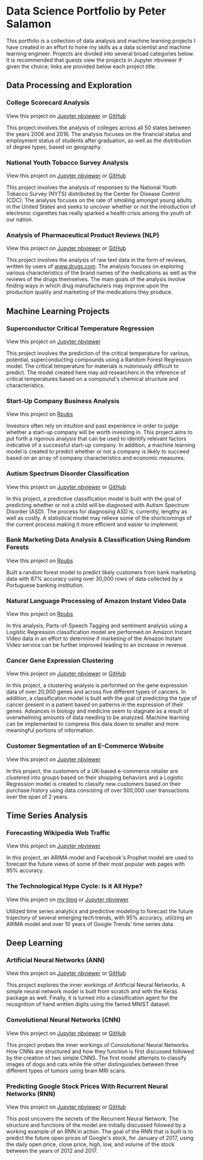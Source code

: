 Data Science Portfolio by Peter Salamon
======

This portfolio is a collection of data analysis and machine learning projects I have created in an effort to hone my skills as a data scientist and machine learning engineer. Projects are divided into several broad categories below. It is recommended that guests view the projects in Jupyter nbviewer if given the choice; links are provided below each project title.

Data Processing and Exploration
------

### College Scorecard Analysis

View this project on [Jupyter nbviewer](https://nbviewer.jupyter.org/github/petersalmon/petersalmon.github.io/blob/master/College_Scorecard_Analysis/College%20Scorecard%20Analysis.ipynb) or [GitHub](https://github.com/petersalmon/petersalmon.github.io/blob/master/College_Scorecard_Analysis/College%20Scorecard%20Analysis.ipynb)

This project involves the analysis of colleges across all 50 states between the years 2006 and 2016. The analysis focuses on the financial status and employment status of students after graduation, as well as the distribution of degree types, based on geography.

### National Youth Tobacco Survey Analysis

View this project on [Jupyter nbviewer]() or [GitHub]()

This project involves the analysis of responses to the National Youth Tobacco Survey (NYTS) distributed by the Center for Disease Control (CDC). The analysis focuses on the rate of smoking amongst young adults in the United States and seeks to uncover whether or not the introduction of electronic cigarettes has really sparked a health crisis among the youth of our nation.

### Analysis of Pharmaceutical Product Reviews (NLP)

View this project on [Jupyter nbviewer](https://nbviewer.jupyter.org/github/petersalmon/petersalmon.github.io/blob/master/Pharmaceutical_Reviews_NLP/Analysis%20of%20Pharmaceutical%20Product%20Reviews.ipynb) or [GitHub](https://github.com/petersalmon/petersalmon.github.io/blob/master/Pharmaceutical_Reviews_NLP/Analysis%20of%20Pharmaceutical%20Product%20Reviews.ipynb)

This project involves the analysis of raw text data in the form of reviews, written by users of www.drugs.com. The analysis focuses on exploring various characteristics of the brand names of the medications as well as the reviews of the drugs themselves. The main goals of the analysis involve finding ways in which drug manufacturers may improve upon the production quality and marketing of the medications they produce.



Machine Learning Projects
-------

### Superconductor Critical Temperature Regression

View this project on [Jupyter nbviewer](https://nbviewer.jupyter.org/github/petersalmon/petersalmon.github.io/blob/master/Superconductivity_Regression_Thesis/Superconductivity%20Regression.ipynb)

This project involves the prediction of the critical temperature for various, potential, superconducting compounds using a Random Forest Regression model. The critical temperature for materials is nutoriously difficult to predict. The model created here may aid researchers in the inference of critical temperatures based on a compound's chemical structure and characteristics.

### Start-Up Company Business Analysis

View this project on [Rpubs](http://rpubs.com/Peters64s/424391)

Investors often rely on intuition and past experience in order to judge whether a start-up company will be worth investing in. This project aims to put forth a rigorous analysis that can be used to identify relevant factors indicative of a successful start-up company. In addition, a machine learning model is created to predict whether or not a company is likely to succeed based on an array of company characteristics and economic measures.

### Autism Spectrum Disorder Classification

View this project on [Jupyter nbviewer](http://nbviewer.jupyter.org/github/petersalmon/petersalmon.github.io/blob/master/Autism_Classification/Autism%20Spectrum%20Disorder%20Classification.ipynb) or [GitHub](https://github.com/petersalmon/petersalmon.github.io/blob/master/Autism_Classification/Autism%20Spectrum%20Disorder%20Classification.ipynb)

In this project, a predictive classification model is built with the goal of predicting whether or not a child will be diagnosed with Autism Spectrum Disorder (ASD). The process for diagnosing ASD is, currently, lengthy as well as costly. A statistical model may relieve some of the shortcomings of the current process making it more efficient and easier to implement.

### Bank Marketing Data Analysis & Classification Using Random Forests

View this project on [Rpubs](http://rpubs.com/Peters64s/451160)

Built a random forest model to predict likely customers from bank marketing data with 87% accuracy using over 30,000 rows of data collected by a Portuguese banking institution.

### Natural Language Processing of Amazon Instant Video Data

View this project on [Rpubs](http://rpubs.com/Peters64s/453779)

In this analysis, Parts-of-Speech Tagging and sentiment analysis using a Logistic Regression classification model are performed on Amazon Instant Video data in an effort to determine if marketing of the Amazon Instant Video service can be further improved leading to an increase in revenue.        

### Cancer Gene Expression Clustering

View this project on [Jupyter nbviewer](https://nbviewer.jupyter.org/github/petersalmon/petersalmon.github.io/blob/master/Gene_Expression_Clustering/Cancerous%20Gene%20Expression%20Clustering.ipynb) or [GitHub](https://github.com/petersalmon/petersalmon.github.io/blob/master/Gene_Expression_Clustering/Cancerous%20Gene%20Expression%20Clustering.ipynb)

In this project, a clustering analysis is performed on the gene expression data of over 20,000 genes and across five different types of cancers. In addition, a classification model is built with the goal of predicting the type of cancer present in a patient based on patterns in the expression of their genes. Advances in biology and medicine seem to stagnate as a result of overwhelming amounts of data needing to be analyzed. Machine learning can be implemented to compress this data down to smaller and more meaningful portions of information. 

### Customer Segmentation of an E-Commerce Website

View this project on [Jupyter nbviewer](https://nbviewer.jupyter.org/github/petersalmon/petersalmon.github.io/blob/master/Customer_Segmentation/customer_segmentation.ipynb)

In this project, the customers of a UK-based e-commerce retailer are clustered into groups based on their shopping behaviors and a Logistic Regression model is created to classify new customers based on their purchase history using data consisting of over 500,000 user transactions over the span of 2 years.



Time Series Analysis
-------

### Forecasting Wikipedia Web Traffic

View this project on [Jupyter nbviewer](https://nbviewer.jupyter.org/github/petersalmon/petersalmon.github.io/blob/master/Wikipedia_Traffic_Forecasting/Wikipedia%20Traffic%20Forecasting.ipynb)

In this project, an ARIMA model and Facebook's Prophet model are used to forecast the future views of some of their most popular web pages with 95% accuracy. 

### The Technological Hype Cycle: Is it All Hype?

View this project on [my blog](https://petersalmon.github.io/blog/Hype-Cycle-Analysis/) or [Jupyter nbviewer](http://localhost:8888/notebooks/Desktop/Projects/Portfolio/Hype_Cycle_Analysis/hype_cycle_analysis.ipynb#)

Utilized time series analytics and predictive modeling to forecast the future trajectory of several emerging tech trends, with 95% accuracy, utilizing an ARIMA model and over 10 years of Google Trends’ time series data. 


Deep Learning
-------

### Artificial Neural Networks (ANN)

View this project on [Jupyter nbviewer](https://nbviewer.jupyter.org/github/petersalmon/petersalmon.github.io/blob/master/Neural_Networks/Artificial%20Neural%20Networks%20%28ANN%29.ipynb?flush_cache=true) or [GitHub](https://github.com/petersalmon/petersalmon.github.io/blob/master/Neural_Networks/Artificial%20Neural%20Networks%20(ANN).ipynb)

This project explores the inner workings of Artificial Neural Networks. A simple neural network model is built from scratch and with the Keras package as well. Finally, it is turned into a classification agent for the recognition of hand written digits using the famed MNIST dataset. 

### Convolutional Neural Networks (CNN)

View this project on [Jupyter nbviewer](https://nbviewer.jupyter.org/github/petersalmon/petersalmon.github.io/blob/master/Neural_Networks/Convolutional%20Neural%20Networks%20%28CNN%29.ipynb) or [GitHub](https://github.com/petersalmon/petersalmon.github.io/blob/master/Neural_Networks/Convolutional%20Neural%20Networks%20(CNN).ipynb)

This project probes the inner workings of Convolutional Neural Networks. How CNNs are structured and how they function is first discussed followed by the creation of two simple CNNS. The first model attempts to classify images of dogs and cats while the other distinguishes between three different types of tumors using brain MRI scans.


### Predicting Google Stock Prices With Recurrent Neural Networks (RNN)

View this project on [Jupyter nbviewer](https://nbviewer.jupyter.org/github/petersalmon/petersalmon.github.io/blob/master/Neural_Networks/Recurrent%20Neural%20Networks%20%28RNN%29.ipynb) or [GitHub](https://github.com/petersalmon/petersalmon.github.io/blob/master/Neural_Networks/Recurrent%20Neural%20Networks%20(RNN).ipynb)

This post uncovers the secrets of the Recurrent Neural Network. The structure and functions of the model are initially discussed folowed by a working example of an RNN in action. The goal of the RNN that is built is to predict the future open prices of Google's stock, for January of 2017, using the daily open price, close price, high, low, and volume of the stock between the years of 2012 and 2017.
